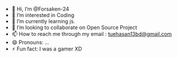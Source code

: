 - 👋 Hi, I’m @Forsaken-24
- 👀 I’m interested in Coding
- 🌱 I’m currently learning js.
- 💞️ I’m looking to collaborate on Open Source Project
- 📫 How to reach me through my email : tuehasan13bd@gmail.com
- 😄 Pronouns: ...
- ⚡ Fun fact: I was a gamer XD

<!---
Forsaken-24/Forsaken-24 is a ✨ special ✨ repository because its `README.md` (this file) appears on your GitHub profile.
You can click the Preview link to take a look at your changes.
--->
